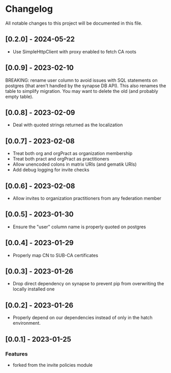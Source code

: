 # Changelog

All notable changes to this project will be documented in this file.

## [0.2.0] - 2024-05-22

- Use SimpleHttpClient with proxy enabled to fetch CA roots

## [0.0.9] - 2023-02-10

BREAKING: rename user column to avoid issues with SQL statements on postgres (that aren't handled by the synapse DB
API). This also renames the table to simplify migration. You may want to delete the old (and probably empty table).

## [0.0.8] - 2023-02-09

- Deal with quoted strings returned as the localization

## [0.0.7] - 2023-02-08

- Treat both org and orgPract as organization membership
- Treat both pract and orgPract as practitioners
- Allow unencoded colons in matrix URIs (and gematik URIs)
- Add debug logging for invite checks

## [0.0.6] - 2023-02-08

- Allow invites to organization practitioners from any federation member

## [0.0.5] - 2023-01-30

- Ensure the "user" column name is properly quoted on postgres

## [0.0.4] - 2023-01-29

- Properly map CN to SUB-CA certificates

## [0.0.3] - 2023-01-26

- Drop direct dependency on synapse to prevent pip from overwriting the locally installed one

## [0.0.2] - 2023-01-26

- Properly depend on our dependencies instead of only in the hatch environment.

## [0.0.1] - 2023-01-25

### Features

- forked from the invite policies module
